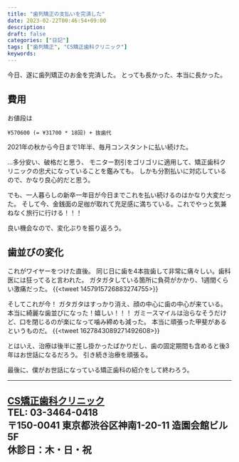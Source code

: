 ```yaml
---
title: "歯列矯正の支払いを完済した"
date: 2023-02-22T00:46:54+09:00
description: 
draft: false
categories: ["日記"]
tags: ["歯列矯正", "CS矯正歯科クリニック"]
keywords:
---
```


今日、遂に歯列矯正のお金を完済した。
とっても長かった、本当に長かった。

## 費用
お値段は
```
¥570600 (= ¥31700 * 18回) + 抜歯代
```
2021年の秋から今日まで1年半、毎月コンスタントに払い続けた。

...多分安い、破格だと思う、
モニター割引をゴリゴリに適用して、矯正歯科クリニックの忠犬になっていることを鑑みても。
しかも分割払いに対応しているので、かなり良心的だと思う。

でも、一人暮らしの新卒一年目が今日までこれを払い続けるのはかなり大変だった。
そして今、金銭面の足枷が取れて充足感に満ちている。これでやっと気兼ねなく旅行に行ける！！！

良い機会なので、変化ぶりを振り返ろう。

## 歯並びの変化
これがワイヤーをつけた直後。
同じ日に歯を4本抜歯して非常に痛々しい。歯科医には狂ってると言われた。
ガタガタしている箇所に負荷がかかり、1週間くらい激痛だった。
{{<tweet 1457915726883274755>}}

そしてこれが今！
ガタガタはすっかり消え、顔の中心に歯の中心が来ている。
本当に綺麗な歯並びになった！嬉しい！！！
ガミースマイルは治らなそうだけど、口を閉じるのが楽になって噛み締めも減った。
本当に頑張った甲斐があるというものだ。
{{<tweet 1627843089271492608>}}

とはいえ、治療は後半に差し掛かったばかりだし、歯の固定期間も含めると後3年はお世話になるだろう。
引き続き治療を頑張る。

最後に、僕がお世話になっている矯正歯科の紹介をして終わろう。

---
[CS矯正歯科クリニック](https://www.cskyousei.com/)  
TEL: 03-3464-0418  
〒150-0041 東京都渋谷区神南1-20-11 造園会館ビル5F  
休診日：木・日・祝  
---
